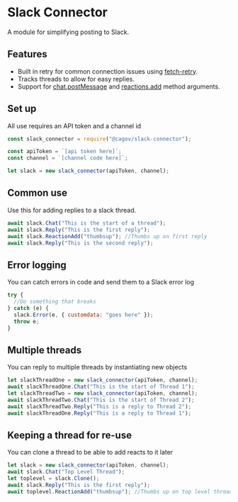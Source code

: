 # Slack Connector

A module for simplifying posting to Slack.

## Features

- Built in retry for common connection issues using [fetch-retry](https://www.npmjs.com/package/fetch-retry).
- Tracks threads to allow for easy replies.
- Support for [chat.postMessage](https://api.slack.com/methods/chat.postMessage) and [reactions.add](https://api.slack.com/methods/reactions.add) method arguments.

## Set up

All use requires an API token and a channel id

```js
const slack_connector = require("@cagov/slack-connector");

const apiToken = `[api token here]`;
const channel = `[channel code here]`;

let slack = new slack_connector(apiToken, channel);
```

## Common use

Use this for adding replies to a slack thread.

```js
await slack.Chat("This is the start of a thread");
await slack.Reply("This is the first reply");
await slack.ReactionAdd("thumbsup"); //Thumbs up on first reply
await slack.Reply("This is the second reply");
```

## Error logging

You can catch errors in code and send them to a Slack error log

```js
try {
  //Do something that breaks
} catch (e) {
  slack.Error(e, { customdata: "goes here" });
  throw e;
}
```

## Multiple threads

You can reply to multiple threads by instantiating new objects

```js
let slackThreadOne = new slack_connector(apiToken, channel);
await slackThreadOne.Chat("This is the start of Thread 1");
let slackThreadTwo = new slack_connector(apiToken, channel);
await slackThreadTwo.Chat("This is the start of Thread 2");
await slackThreadTwo.Reply("This is a reply to Thread 2");
await slackThreadOne.Reply("This is a reply to Thread 1");
```

## Keeping a thread for re-use

You can clone a thread to be able to add reacts to it later

```js
let slack = new slack_connector(apiToken, channel);
await slack.Chat("Top Level Thread");
let toplevel = slack.Clone();
await slack.Reply("This is the first reply");
await toplevel.ReactionAdd("thumbsup"); //Thumbs up on top level thread
```
